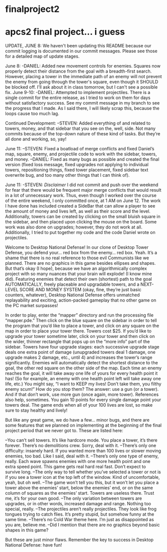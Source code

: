# finalproject2
# apcs2 final project... i guess
UPDATE, JUNE 8: We haven't been updating this README because our commit logging is documented in our commit messages. Please see those for a detailed map of update stages. 

June 8:
-DANIEL: Added new movement controls for enemies. Squares now properly detect their distance from the goal with a breadth-first search. However, placing a tower in the immediate path of an enemy will not prevent the enemy from going through the tower's square, even though it SHOULD be blocked off. I'll ask about it in class tomorrow, but I can't see a possible fix.
June 9-10:
-DANIEL: Attempted to implement projectiles. There is a single commit for the entire release, as I tried to work on them for days without satisfactory success. See my commit message in my branch to see the progress that I made. As I said there, I will likely scrap this, because the loops cause too much lag.

Continued Development:
–STEVEN: Added everything of and related to towers, money, and that sidebar that you see on the, well, side. Not many commits because of the top-down nature of these kind of tasks. But they’re all done and working, so, yay!

June 11:
–STEVEN: Fixed a boatload of merge conflicts and fixed Daniel’s map, square, enemy, and projectile code to work with the sidebar, towers, and money.
–DANIEL: Fixed as many bugs as possible and created the final version (fixed loss message, fixed upgrades not applying to individual towers, repositioning things, fixed tower placement, fixed sidebar text overwrite bug, and too many other things that I can think of).

June 11: 
-STEVEN: *Disclaimer* I did not commit and push over the weekend for fear that there would be frequent major merge conflicts that would result in a lot of unnecessary work. Thus, even though I worked over the course of the entire weekend, I only committed once, at 1 AM on June 12. The work I have done has included created a SideBar that can allow a player to see the amount of money and lives left, as well as their score and the level. Additionally, towers can be created by clicking on the small bluish square in the sidebar, and then placed upon clicking the mouse on the board. Some work was also done on upgrades; however, they do not work at all. Additionally, I tried to put together my code and the code Daniel wrote on projectiles.

Welcome to Desktop National Defense! In our clone of Desktop Tower Defense, you defend your… red box from the enemy… red box. Yeah. It’s a shame that there is no real reference to those evil Communists like we planned. There are no graphics in this game besides ellipses and shapes. But that’s okay (I hope), because we have an algorithmically complex project with so many nuances that your brain will explode! (I know mine did).
Featuring enemies that detect their own (shortest) path to the goal AUTOMATICALLY, freely placeable and upgradable towers, and a NEXT-LEVEL SCORE AND MONEY SYSTEM (okay, fine, they’re just basic counters, whatever), Desktop National Defense offers unmatched replayability and exciting, action-packed gameplay that no other game on the PC market surpasses!

In order to play, enter the “mapper” directory and run the processing file “mapper.pde.” Then click on the blue square on the sidebar in order to tell the program that you’d like to place a tower, and click on any square on the map in order to place your tower there. Towers cost $25. If you’d like to upgrade your tower sometime later, click on your tower and then click on the wider, thinner rectangle that pops up on the “more info” part of the sidebar. Towers have four upgrade stages: each successive upgrade stage deals one extra point of damage (unupgraded towers deal 1 damage, one upgrade makes 2 damage, etc., until 4) and increases the tower’s range significantly.
Enemies will automatically detect the shortest distance to the goal, the other red square on the other side of the map. Each time an enemy reaches the goal, it will take away one life of yours for every health point it has! (So for example, an enemy with one health point left will take away one life, etc.) You might say, “I want to KEEP my lives! Don’t take them, you filthy enemy scum!” How do you stop them?
The answer: use a gun (or a tower). And if that don’t work, use more gun (once again, more tower). References also help, sometimes.
You gain 10 points for every single damage point your towers deal. The game ends when all of your 100 lives are lost, so make sure to stay healthy and lively!

But like any great game, we do have a few… minor bugs, and there are some features that we planned on implementing at the beginning of the final project period that we never got to. These are listed here:

–You can’t sell towers. It’s like hardcore mode. You place a tower, it’s there forever. There’s no demolitions crew. Sorry, deal with it.
–There’s only one difficulty: insanely hard. If you wanted more than 100 lives or slower moving enemies, too bad. Like I said, deal with it.
–There’s only one type of enemy, really. Each wave spawns enemies with one more health point and one extra speed point. This game gets real hard real fast. Don’t expect to survive long.
–The only way to tell whether you’ve selected a tower or not is if you see a tower icon at the top left of the window. Kind of uncomfortable, yeah, but oh well.
–The game won’t tell you this, but it won’t let you place a tower above the enemies’ start, below the enemies’ end, or on the same column of squares as the enemies’ start. Towers are useless there. Trust me, it’s for your own good.
–The only variation between towers are upgrades, or in other words, increased damage and range. Nothing too special, really.
–The projectiles aren’t really projectiles. They look like frog tongues trying to catch flies. It’s pretty stupid, but somehow funny at the same time.
–There’s no Cold War theme here. I’m just as disappointed as you are, believe me.
–Did I mention that there are no graphics beyond basic shapes in this game?

But these are just minor flaws. Remember the key to success in Desktop National Defense: have fun!
